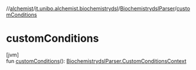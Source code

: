 //[alchemist](../../../index.md)/[it.unibo.alchemist.biochemistrydsl](../index.md)/[BiochemistrydslParser](index.md)/[customConditions](custom-conditions.md)

# customConditions

[jvm]\
fun [customConditions](custom-conditions.md)(): [BiochemistrydslParser.CustomConditionsContext](-custom-conditions-context/index.md)
